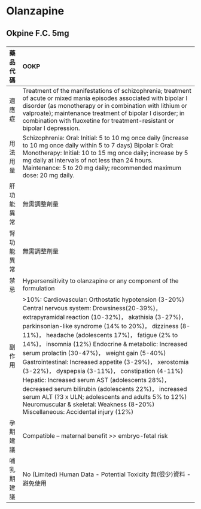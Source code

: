 # Olanzapine

## Okpine F.C. 5mg

##### 

| 藥品代碼   | OOKP                                                                                                                                                                                                                                                                                                                                                                                                                                                                                                                                                                                                                                                                                                                                     |
|:-----------|:-----------------------------------------------------------------------------------------------------------------------------------------------------------------------------------------------------------------------------------------------------------------------------------------------------------------------------------------------------------------------------------------------------------------------------------------------------------------------------------------------------------------------------------------------------------------------------------------------------------------------------------------------------------------------------------------------------------------------------------------|
| 適應症     | Treatment of the manifestations of schizophrenia; treatment of acute or mixed mania episodes associated with bipolar I disorder (as monotherapy or in combination with lithium or valproate); maintenance treatment of bipolar I disorder; in combination with fluoxetine for treatment-resistant or bipolar I depression.                                                                                                                                                                                                                                                                                                                                                                                                               |
| 用法用量   | Schizophrenia: Oral: Initial: 5 to 10 mg once daily (increase to 10 mg once daily within 5 to 7 days) Bipolar I: Oral: Monotherapy: Initial: 10 to 15 mg once daily; increase by 5 mg daily at intervals of not less than 24 hours. Maintenance: 5 to 20 mg daily; recommended maximum dose: 20 mg daily.                                                                                                                                                                                                                                                                                                                                                                                                                                |
| 肝功能異常 | 無需調整劑量                                                                                                                                                                                                                                                                                                                                                                                                                                                                                                                                                                                                                                                                                                                             |
| 腎功能異常 | 無需調整劑量                                                                                                                                                                                                                                                                                                                                                                                                                                                                                                                                                                                                                                                                                                                             |
| 禁忌       | Hypersensitivity to olanzapine or any component of the formulation                                                                                                                                                                                                                                                                                                                                                                                                                                                                                                                                                                                                                                                                       |
| 副作用     | >10%: Cardiovascular: Orthostatic hypotension (3-20%) Central nervous system: Drowsiness(20-39%)， extrapyramidal reaction (10-32%)， akathisia (3-27%)， parkinsonian-like syndrome (14% to 20%)， dizziness (8-11%)， headache (adolescents 17%)， fatigue (2% to 14%)， insomnia (12%) Endocrine & metabolic: Increased serum prolactin (30-47%)， weight gain (5-40%) Gastrointestinal: Increased appetite (3-29%)， xerostomia (3-22%)， dyspepsia (3-11%)， constipation (4-11%) Hepatic: Increased serum AST (adolescents 28%)， decreased serum bilirubin (adolescents 22%)， increased serum ALT (?3 x ULN; adolescents and adults 5% to 12%) Neuromuscular & skeletal: Weakness (8-20%) Miscellaneous: Accidental injury (12%) |
| 孕期建議   | Compatible – maternal benefit >> embryo-fetal risk                                                                                                                                                                                                                                                                                                                                                                                                                                                                                                                                                                                                                                                                                       |
| 哺乳期建議 | No (Limited) Human Data - Potential Toxicity 無(很少)資料 - 避免使用                                                                                                                                                                                                                                                                                                                                                                                                                                                                                                                                                                                                                                                                     |

